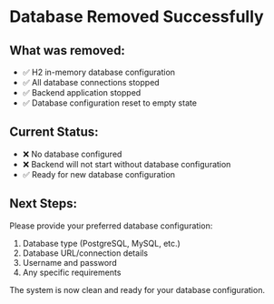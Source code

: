 # Database Removed Successfully

## What was removed:
- ✅ H2 in-memory database configuration
- ✅ All database connections stopped
- ✅ Backend application stopped
- ✅ Database configuration reset to empty state

## Current Status:
- ❌ No database configured
- ❌ Backend will not start without database configuration
- ✅ Ready for new database configuration

## Next Steps:
Please provide your preferred database configuration:
1. Database type (PostgreSQL, MySQL, etc.)
2. Database URL/connection details
3. Username and password
4. Any specific requirements

The system is now clean and ready for your database configuration.